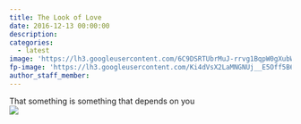 ```yaml
---
title: The Look of Love
date: 2016-12-13 00:00:00
description:
categories:
  - latest
image: 'https://lh3.googleusercontent.com/6C9DSRTUbrMuJ-rrvg1BqpW0gXubWuPLrVO8XOZQrBIzfPgOpsiznj0jcKS6Tag0UwbEjk5VrxacvsOdugXS9Y11_nhYt4mo7hMu6fGSgcqd5HJnTsnpSEvGIfOZxN1lA3XuVza7QaOxC-prrv5WgDC36ccpEE8LeJxFRg1INIUyDSkSiRBN21MpkTJdlsHnmQtrEBKT15IdNFBmgw_BmZzeePozJw7qQMtwfJy_wg_O2PBnuvwsSpFM77JczvRWtpI1cE0Obqd31esUtTZdlBIwjIkTb-O8EbRgMKeU4qSxIOKCD1XvMEPm0AXvv5cCa1WoBJduOqHsmCqEKM17qpGvHXZCEGmM7FI6q5eqK4PPrNLhET1IFM7HYMcMx83Qz4WBBqXkYkkQ316wl4vCnZsk4I31mv-FzCpqC_bHDXCtkRen9u3PxrIyC_tGcoUBaiev5n8RoQ7wKORBuRBHESaqJOEetZ7Q-XDVgJgLOMawfQTef-JRfHXlL_OP1eiyGg6xNrrNQ7cOEv1_JuQu_Y31M79WgdoZG6QJWJgSAq7ldFxZnzb7jLEf18hX6lcvEXRIsPrrXjHHmaCo2Uo74FJ8EFEIEj3Rr6DCY9nsgSgxrQHoJxPc5Q=w1680-h510-no'
fp-image: 'https://lh3.googleusercontent.com/Ki4dVsX2LaMNGNUj__E5Off5B6DYsMiBKPM_-aDOJLY7Z3PIacf6TRlGB1u1tLNjT1zoHfA4u-ZOxb4QMlTZn1Qt0VgbXOzLXzo=w240-rj-e30'
author_staff_member:
---
```



That something is something that depends on you
<br>![](https://lh3.googleusercontent.com/6C9DSRTUbrMuJ-rrvg1BqpW0gXubWuPLrVO8XOZQrBIzfPgOpsiznj0jcKS6Tag0UwbEjk5VrxacvsOdugXS9Y11_nhYt4mo7hMu6fGSgcqd5HJnTsnpSEvGIfOZxN1lA3XuVza7QaOxC-prrv5WgDC36ccpEE8LeJxFRg1INIUyDSkSiRBN21MpkTJdlsHnmQtrEBKT15IdNFBmgw_BmZzeePozJw7qQMtwfJy_wg_O2PBnuvwsSpFM77JczvRWtpI1cE0Obqd31esUtTZdlBIwjIkTb-O8EbRgMKeU4qSxIOKCD1XvMEPm0AXvv5cCa1WoBJduOqHsmCqEKM17qpGvHXZCEGmM7FI6q5eqK4PPrNLhET1IFM7HYMcMx83Qz4WBBqXkYkkQ316wl4vCnZsk4I31mv-FzCpqC_bHDXCtkRen9u3PxrIyC_tGcoUBaiev5n8RoQ7wKORBuRBHESaqJOEetZ7Q-XDVgJgLOMawfQTef-JRfHXlL_OP1eiyGg6xNrrNQ7cOEv1_JuQu_Y31M79WgdoZG6QJWJgSAq7ldFxZnzb7jLEf18hX6lcvEXRIsPrrXjHHmaCo2Uo74FJ8EFEIEj3Rr6DCY9nsgSgxrQHoJxPc5Q=s750-rj-v0-e30)